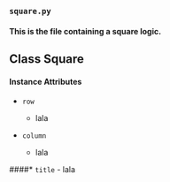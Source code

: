 
### ```square.py```
#### This is the file containing a square logic.
## Class Square
#### Instance Attributes
* ```row```
    - lala

* ```column```
    - lala

####* ```title```
    - lala
